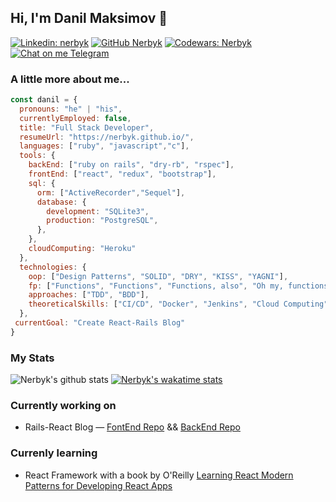 ## Hi, I'm Danil Maksimov 👋
[![Linkedin: nerbyk](https://img.shields.io/badge/-nerbyk-blue?style=flat-square&logo=Linkedin&logoColor=white&link=https://www.linkedin.com/in/nerbyk/)](https://www.linkedin.com/in/nerbyk/)
[![GitHub Nerbyk](https://img.shields.io/github/followers/nerbyk?label=follow&style=social)](https://github.com/Nerbyk)
[![Codewars: Nerbyk](https://www.codewars.com/users/Nerbyk/badges/micro)](https://www.codewars.com/users/Nerbyk)
[![Chat on me Telegram](https://img.shields.io/badge/Chat%20on-Telegram-brightgreen.svg)](https://t.me/nerby1) 

### A little more about me... 
```javascript 
const danil = {
  pronouns: "he" | "his",
  currentlyEmployed: false, 
  title: "Full Stack Developer",
  resumeUrl: "https://nerbyk.github.io/",
  languages: ["ruby", "javascript","c"],
  tools: {
    backEnd: ["ruby on rails", "dry-rb", "rspec"],
    frontEnd: ["react", "redux", "bootstrap"],
    sql: {
      orm: ["ActiveRecorder","Sequel"],
      database: {
        development: "SQLite3",
        production: "PostgreSQL",
      },
    },
    cloudComputing: "Heroku"
  },
  technologies: {
    oop: ["Design Patterns", "SOLID", "DRY", "KISS", "YAGNI"],
    fp: ["Functions", "Functions", "Functions, also", "Oh my, functions again!"], 
    approaches: ["TDD", "BDD"],
    theoreticalSkills: ["CI/CD", "Docker", "Jenkins", "Cloud Computing"]
  },
 currentGoal: "Create React-Rails Blog"
}
```
### My Stats
![Nerbyk's github stats](https://github-readme-stats.vercel.app/api?username=nerbyk&show_icons=true&theme=radical&hide=prs,issues,contribs)
[![Nerbyk's wakatime stats](https://github-readme-stats.vercel.app/api/wakatime?username=Nerbyk)](https://github.com/nerbyk/github-readme-stats)
### Currently working on 
* Rails-React Blog — [FontEnd Repo](https://github.com/Nerbyk/RRR-Blog) && [BackEnd Repo](https://github.com/Nerbyk/RRR-Blog-api)
### Currenly learning 
* React Framework with a book by O'Reilly [Learning React Modern Patterns for Developing React Apps](https://www.amazon.com/Learning-React-Modern-Patterns-Developing/dp/1492051721)
